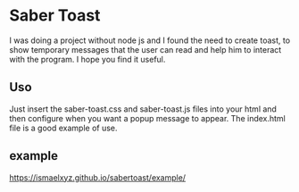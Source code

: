 # Saber Toast

I was doing a project without node js and I found the need to create toast, to show temporary messages that the user can read and help him to interact with the program. I hope you find it useful.

## Uso

Just insert the saber-toast.css and saber-toast.js files into your html and then configure when you want a popup message to appear. The index.html file is a good example of use.

## example

https://ismaelxyz.github.io/sabertoast/example/